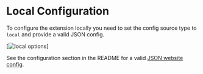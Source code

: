 # Local Configuration

To configure the extension locally you need to set the config source type to `local` and provide a valid JSON config.

[![local options](images/local_options.png)]

See the configuration section in the README for a valid [JSON website config](../README.md#Configuration).
